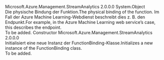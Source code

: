 <Type Name="FunctionBinding" FullName="Microsoft.Azure.Management.StreamAnalytics.Models.FunctionBinding">
  <TypeSignature Language="C#" Value="public class FunctionBinding" />
  <TypeSignature Language="ILAsm" Value=".class public auto ansi beforefieldinit FunctionBinding extends System.Object" />
  <TypeSignature Language="DocId" Value="T:Microsoft.Azure.Management.StreamAnalytics.Models.FunctionBinding" />
  <TypeSignature Language="VB.NET" Value="Public Class FunctionBinding" />
  <TypeSignature Language="F#" Value="type FunctionBinding = class" />
  <AssemblyInfo>
    <AssemblyName>Microsoft.Azure.Management.StreamAnalytics</AssemblyName>
    <AssemblyVersion>2.0.0.0</AssemblyVersion>
  </AssemblyInfo>
  <Base>
    <BaseTypeName>System.Object</BaseTypeName>
  </Base>
  <Interfaces />
  <Docs>
    <summary>
            <span data-ttu-id="f4a50-101">Die physische Bindung der Funktion.</span><span class="sxs-lookup"><span data-stu-id="f4a50-101">The physical binding of the function.</span></span> <span data-ttu-id="f4a50-102">Im Fall der Azure Machine Learning-Webdienst beschreibt dies z. B. den Endpunkt.</span><span class="sxs-lookup"><span data-stu-id="f4a50-102">For example, in the Azure Machine Learning web service’s case, this describes the endpoint.</span></span>
            </summary>
    <remarks>To be added.</remarks>
  </Docs>
  <Members>
    <Member MemberName=".ctor">
      <MemberSignature Language="C#" Value="public FunctionBinding ();" />
      <MemberSignature Language="ILAsm" Value=".method public hidebysig specialname rtspecialname instance void .ctor() cil managed" />
      <MemberSignature Language="DocId" Value="M:Microsoft.Azure.Management.StreamAnalytics.Models.FunctionBinding.#ctor" />
      <MemberSignature Language="VB.NET" Value="Public Sub New ()" />
      <MemberType>Constructor</MemberType>
      <AssemblyInfo>
        <AssemblyName>Microsoft.Azure.Management.StreamAnalytics</AssemblyName>
        <AssemblyVersion>2.0.0.0</AssemblyVersion>
      </AssemblyInfo>
      <Parameters />
      <Docs>
        <summary>
            <span data-ttu-id="f4a50-103">Initialisiert eine neue Instanz der FunctionBinding-Klasse.</span><span class="sxs-lookup"><span data-stu-id="f4a50-103">Initializes a new instance of the FunctionBinding class.</span></span>
            </summary>
        <remarks>To be added.</remarks>
      </Docs>
    </Member>
  </Members>
</Type>